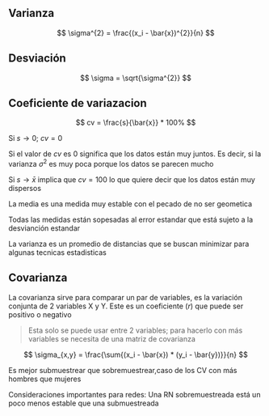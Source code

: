 ## Varianza

$$
\sigma^{2} = \frac{(x_i - \bar{x})^{2}}{n}
$$

## Desviación

$$
\sigma = \sqrt{\sigma^{2}}
$$

## Coeficiente de variazacion

$$
cv = \frac{s}{\bar{x}} * 100%
$$

Si $s \rightarrow 0$; $cv = 0%$

Si el valor de $cv$ es $0%$ significa que los datos están muy juntos. Es decir, si la varianza $\sigma^{2}%¿$ es muy poca porque los datos se parecen mucho

Si $s \rightarrow \bar{x}$ implica que $cv = 100%$ lo que quiere decir que los datos están muy dispersos

La media es una medida muy estable con el pecado de no ser geometica

Todas las medidas están sopesadas al error estandar que está sujeto a la desvianción estandar

La varianza es un promedio de distancias que se buscan minimizar para algunas tecnicas estadisticas

## Covarianza

La covarianza sirve para comparar un par de variables, es la variación conjunta de 2 variables X y Y. Este es un coeficiente ($r$) que puede ser positivo o negativo

> Esta solo se puede usar entre 2 variables; para hacerlo con más variables se necesita de una matriz de covarianza

$$
\sigma_{x,y} = \frac{\sum{(x_i - \bar{x}) * (y_i - \bar{y})}}{n}
$$

Es mejor submuestrear que sobremuestrear,caso de los CV con más hombres que mujeres

Consideraciones importantes para redes: Una RN sobremuestreada está un poco menos estable que una submuestreada